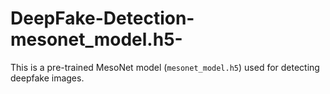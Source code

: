 # DeepFake-Detection-mesonet_model.h5-
This is a pre-trained MesoNet model (`mesonet_model.h5`) used for detecting deepfake images.
